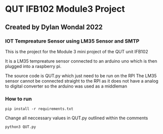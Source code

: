 # QUT IFB102 Module3 Project 

## Created by Dylan Wondal 2022

### IOT Tempreature Sensor using LM35 Sensor and SMTP

This is the project for the Module 3 mini project of the QUT unit IFB102

It is a LM35 tempreature sensor connected to an arduino uno which is then plugged into a raspberry pi.

The source code is QUT.py which just need to be run on the RPI
The LM35 sensor cannot be connected straight to the RPI as it does not have a analog to digital converter so the arduino was used as a middleman

### How to run
```
pip install -r requirements.txt
```
Change all neccessary values in QUT.py outlined within the comments
```
python3 QUT.py
```
